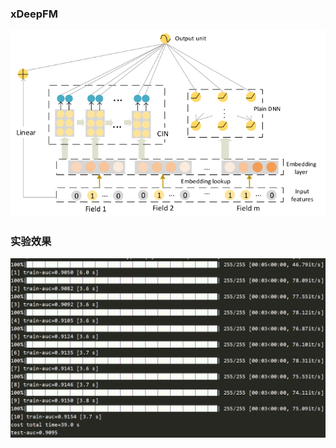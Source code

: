 ### xDeepFM
![](https://github.com/wangru8080/Deep_CTR/blob/master/picture/xDeepFM.png)

### 实验效果
![](https://github.com/wangru8080/Deep_CTR/blob/master/picture/xDeepFM_result.png)
